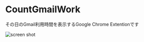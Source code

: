 CountGmailWork
======================

その日のGmail利用時間を表示するGoogle Chrome Extentionです

![screen shot](http://i.gyazo.com/2477d901143b1fb782a83357f298527c.gif)
